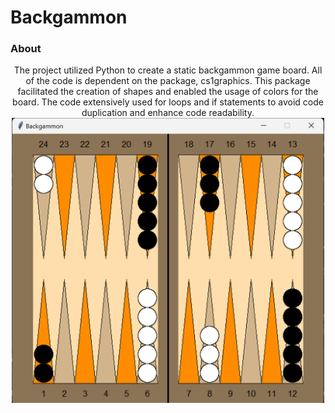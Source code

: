 # Backgammon

### About 
<div align="center">
The project utilized Python to create a static backgammon game board. All of the code is dependent on the package, cs1graphics. This package facilitated the creation of shapes and enabled the usage of colors for the board. The code extensively used for loops and if statements to avoid code duplication and enhance code readability.


  
<img hight="100" width="500" alt="GIF" align="center" src="https://github.com/aks7816/Backgammon/blob/main/Screenshot%202023-06-18%20115735.png">

